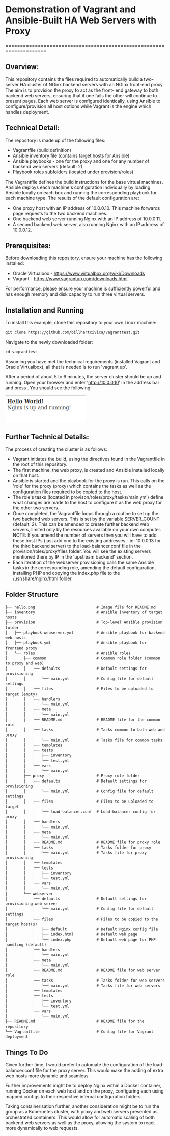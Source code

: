 # Demonstration of Vagrant and Ansible-Built HA Web Servers with Proxy
====================================================================

## Overview:

This repository contains the files required to automatically build a two-server HA cluster of NGinx
backend servers with an NGinx front-end proxy. The aim is to provision the proxy to act as the front-
end gateway to both backend web servers, ensuring that if one fails the other will continue to present
pages. Each web server is configured identically, using Ansible to configure/provision all host options
while Vagrant is the engine which handles deployment.

## Technical Detail:

The repository is made up of the following files:

- Vagrantfile (build definition)
- Ansible inventory file (contains target hosts for Ansible)
- Ansible playbooks - one for the proxy and one for any number of backend web servers (default: 2)
- Playbook roles subfolders (located under provision/roles)

The Vagrantfile defines the build instructions for the base virtual machines. Ansible deploys each
machine's configuration individually by loading Ansible locally on each box and running the corresponding
playbook for each machine type. The results of the default configuration are:

- One proxy host with an IP address of 10.0.0.10. This machine forwards page requests to the two backend
  machines.
- One backend web server running Nginx with an IP address of 10.0.0.11.
- A second backend web server, also running Nginx with an IP address of 10.0.0.12.

## Prerequisites:

Before downloading this repository, ensure your machine has the following installed:

- Oracle Virtualbox - https://www.virtualbox.org/wiki/Downloads
- Vagrant - https://www.vagrantup.com/downloads.html

For performance, please ensure your machine is sufficiently powerful and has enough memory and disk 
capacity to run three virtual servers.

## Installation and Running

To install this example, clone this repository to your own Linux machine:

``` 
git clone https://github.com/billhartcivica/vagranttest.git
```

Navigate to the newly downloaded folder:
```
cd vagranttest
```

Assuming you have met the technical requirements (installed Vagrant and Oracle Virtualbox), all that is 
needed is to run 'vagrant up'.

After a period of about 5 to 6 minutes, the server cluster should be up and running. Open your browser
and enter 'http://10.0.0.10' in the address bar and press <enter>. You should see the following:

![alt text](./hello.png)
 
## Further Technical Details:

The process of creating the cluster is as follows:

- Vagrant initiates the build, using the directives found in the Vagrantfile in the root of this repository.
- The first machine, the web proxy, is created and Ansible installed locally on that host.
- Ansible is started and the playbook for the proxy is run. This calls on the 'role' for the proxy (proxy)
  which contains the tasks as well as the configuration files required to be copied to the host.
- The role's tasks (located in provison/roles/proxy/tasks/main.yml) define what changes are made to the
  host to configure it as the web proxy for the other two servers.
- Once completed, the Vagrantfile loops through a routine to set up the two backend web servers. This is set
  by the variable SERVER_COUNT (default: 2). This can be amended to create further backend web servers,
  limited only by the resources available on your own computer. NOTE: If you amend the number of servers
  then you will have to add these host IPs (just add one to the existing addresses - ie: 10.0.0.13 for the
  third backend server) to the load-balancer.conf file in the provision/roles/proxy/files folder. You will
  see the existing servers mentioned there by IP in the 'upstream backend' section.
- Each iteration of the webserver provisioning calls the same Ansible tasks in the corresponding role,
  amending the default configuration,  installing PHP and copying the index.php file to the /usr/share/nginx/html
  folder. 

## Folder Structure

```
├── hello.png                           # Image file for README.md
├── inventory                           # Ansible inventory of target hosts
├── provision                           # Top-level Ansible provision folder
│   ├── playbook-webserver.yml          # Ansible playbook for backend web hosts
│   ├── playbook.yml                    # Ansible playbook for frontend proxy
│   └── roles                           # Ansible roles
│       ├── common                      # Common role folder (common to proxy and web)
│       │   ├── defaults                # Default settings for provisioning
│       │   │   └── main.yml            # Config file for default settings
│       │   ├── files                   # Files to be uploaded to target (empty)
│       │   ├── handlers
│       │   │   └── main.yml
│       │   ├── meta
│       │   │   └── main.yml
│       │   ├── README.md               # README file for the common role
│       │   ├── tasks                   # Tasks common to both web and proxy
│       │   │   └── main.yml            # Tasks file for common tasks
│       │   ├── templates
│       │   ├── tests
│       │   │   ├── inventory
│       │   │   └── test.yml
│       │   └── vars
│       │       └── main.yml
│       ├── proxy                       # Proxy role folder
│       │   ├── defaults                # Default settings for provisioning
│       │   │   └── main.yml            # Config file for default settings
│       │   ├── files                   # Files to be uploaded to target
│       │   │   └── load-balancer.conf  # Load-balancer config for proxy
│       │   ├── handlers
│       │   │   └── main.yml
│       │   ├── meta
│       │   │   └── main.yml
│       │   ├── README.md               # README file for proxy role
│       │   ├── tasks                   # Tasks folder for proxy
│       │   │   └── main.yml            # Tasks file for proxy provisioning
│       │   ├── templates
│       │   ├── tests
│       │   │   ├── inventory
│       │   │   └── test.yml
│       │   └── vars
│       │       └── main.yml
│       └── webserver
│           ├── defaults                # Default settings for provisioning web server
│           │   └── main.yml            # Config file for default settings
│           ├── files                   # Files to be copied to the target host(s)
│           │   ├── default             # Default Nginx config file
│           │   ├── index.html          # Default web page
│           │   └── index.php           # Default web page for PHP handling (default)
│           ├── handlers
│           │   └── main.yml
│           ├── meta
│           │   └── main.yml
│           ├── README.md               # README file for web server role
│           ├── tasks                   # Tasks folder for web servers
│           │   └── main.yml            # Tasks file for web servers
│           ├── templates
│           ├── tests
│           │   ├── inventory
│           │   └── test.yml
│           └── vars
│               └── main.yml
├── README.md                           # README file for the repository
└── Vagrantfile                         # Config file for Vagrant deployment
```

## Things To Do

Given further time, I would prefer to automate the configuration of the load-balancer.conf file for the proxy
server. This would make the adding of extra web hosts more dynamic and seamless.

Further improvements might be to deploy Nginx within a Docker container, running Docker on each web host and
on the proxy, configuring each using mapped configs to their respective internal configuration folders.

Taking containerisation further, another consideration might be to run the group as a Kubernetes cluster, with 
proxy and web servers presented as orchestrated containers. This would allow for automatic scaling of both
backend web servers as well as the proxy, allowing the system to react more dynamically to web requests.
 
